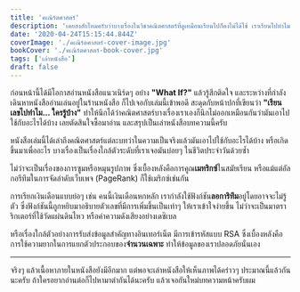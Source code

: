 ```yaml
---
title: 'คเณิร์ตศาสตร์'
description: 'เคยสงสัยไหมครับว่าบางเรื่องในวิชาคณิตศาสตร์ที่ดูเหมือนเรียนไปก็คงไม่ได้ใช้ เราเรียนไปทำไมกันนะ? มาหาคำตอบในหนังสือเล่มนี้กัน'
date: '2020-04-24T15:15:44.844Z'
coverImage: './คเณิร์ตศาสตร์-cover-image.jpg'
bookCover: './คเณิร์ตศาสตร์-book-cover.jpg'
tags: ['เล่าหนังสือ']
draft: false
---
```


ก่อนหน้านี้ได้มีโอกาสอ่านหนังสือแนวเนิร์ดๆ อย่าง **"What If?"** แล้วรู้สึกติดใจ และระหว่างที่กำลังเดินหาหนังสืออ่านเล่นอยู่ในร้านหนังสือ ก็ไปเจอกับเล่มนี้เข้าพอดี สะดุดกับหน้าปกที่เขียนว่า **"เรียนเลขไปทำไม... ใครรู้บ้าง"** ทำให้นึกได้ว่าคณิตศาสตร์บางเรื่องเราเองก็นึกไม่ออกเหมือนกันว่ามันเอาไปใช้กับอะไรได้บ้าง เลยตัดสินใจซื้อมาอ่าน และสรุปเป็นเล่าหนังสือบทความนี้ครับ

หนังสือเล่มนี้ได้เล่าถึงคณิตศาสตร์แต่ละบทว่าในความเป็นจริงแล้วมันเอาไปใช้กับอะไรได้บ้าง หรือเกิดขึ้นมาเพื่ออะไร บางเรื่องเป็นเรื่องใกล้ตัวระดับที่เราเจอมันบ่อยๆ ในชีวิตประจำวันด้วยซ้ำ

ไม่ว่าจะเป็นเรื่องของการซูมหรือหมุนรูปภาพ ซึ่งเบื้องหลังคือการคูณ**เมทริกซ์**ในสมัยเรียน หรือแม้แต่อัลกอรึทึมในการจัดลำดับเว็บเพจ (PageRank) ก็ใช้เมริกซ์เช่นกัน

การเรียกเงินเดือนแบบย่อๆ เช่น คนนี้เงินเดือนหกหลัก เรากำลังใช้ฟังก์ชัน**ลอการิทึม**อยู่โดยอาจจะไม่รู้ตัว ซึ่งฟังก์ชันนี้ถูกหยิบมาอธิบายตัวเลขที่มีการเพิ่มขึ้นเป็นเท่าๆ ให้เราเข้าใจง่ายขึ้น ไม่ว่าจะเป็นมาตราริกเตอร์ที่ใช้วัดแผ่นดินไหว หรือค่าความดังเสียงอย่างเดซิเบล

หรือเรื่องใกล้ตัวอย่างการรับส่งข้อมูลสำคัญทางอินเทอร์เน็ต มีการเข้ารหัสแบบ RSA ซึ่งเบื้องหลังคือการใช้ความยากในการแยกตัวประกอบของ**จำนวนเฉพาะ** ทำให้ข้อมูลของเราปลอดภัยนั่นเอง

---

จริงๆ แล้วเนื้อหาภายในหนังสือยังมีอีกมาก แต่พอจะเล่าหนังสือให้เห็นภาพได้คร่าวๆ ประมาณนี้แล้วกันนะครับ ถ้าใครอยากอ่านต่อก็ไปหามาตำกันได้นะครับ แล้วเจอกันใหม่บทความหน้าครับผม
